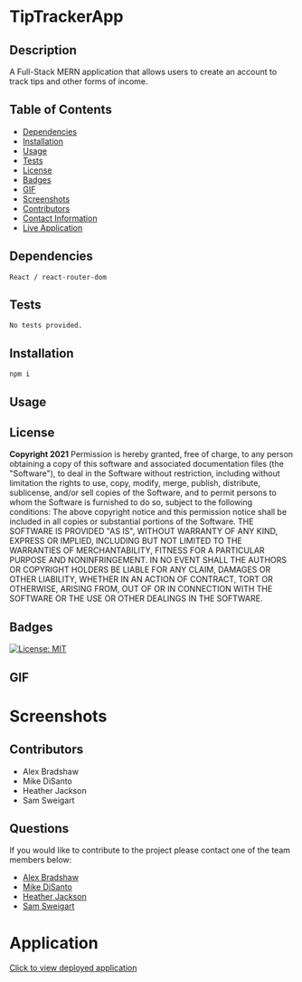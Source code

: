 # __TipTrackerApp__
## __Description__
A Full-Stack MERN application that allows users to create an account to track tips and other forms of income.
## __Table of Contents__
* [Dependencies](#dependencies)
* [Installation](#installation)
* [Usage](#usage)
* [Tests](#tests)
* [License](#license)
* [Badges](#badges)
* [GIF](#gif)
* [Screenshots](#screenshots)
* [Contributors](#contributors)
* [Contact Information](#questions)
* [Live Application](#application)
## __Dependencies__
    React / react-router-dom  
## __Tests__
    No tests provided.
## __Installation__
    npm i
## __Usage__
    
## __License__
__Copyright 2021__
Permission is hereby granted, free of charge, to any person obtaining a copy of this software and associated documentation files (the "Software"), to deal in the Software without restriction, including without limitation the rights to use, copy, modify, merge, publish, distribute, sublicense, and/or sell copies of the Software, and to permit persons to whom the Software is furnished to do so, subject to the following conditions:
The above copyright notice and this permission notice shall be included in all copies or substantial portions of the Software.
THE SOFTWARE IS PROVIDED "AS IS", WITHOUT WARRANTY OF ANY KIND, EXPRESS OR IMPLIED, INCLUDING BUT NOT LIMITED TO THE WARRANTIES OF MERCHANTABILITY, FITNESS FOR A PARTICULAR PURPOSE AND NONINFRINGEMENT. IN NO EVENT SHALL THE AUTHORS OR COPYRIGHT HOLDERS BE LIABLE FOR ANY CLAIM, DAMAGES OR OTHER LIABILITY, WHETHER IN AN ACTION OF CONTRACT, TORT OR OTHERWISE, ARISING FROM, OUT OF OR IN CONNECTION WITH THE SOFTWARE OR THE USE OR OTHER DEALINGS IN THE SOFTWARE.
## __Badges__
[![License: MIT](https://img.shields.io/badge/License-MIT-hotpink.svg)](https://opensource.org/licenses/MIT)
## __GIF__

# __Screenshots__


## __Contributors__
* Alex Bradshaw
* Mike DiSanto
* Heather Jackson
* Sam Sweigart
## __Questions__
If you would like to contribute to the project please contact one of the team members below: 
* [Alex Bradshaw](mailto:alexanderbradshaw5@gmail.com)
* [Mike DiSanto](mailto:mdisanto928@gmail.com)
* [Heather Jackson](mailto:heatherloisejackson@gmail.com)
* [Sam Sweigart](mailto:samuel.sweigart@gmail.com)
# __Application__
<a href='https://moolah-tip-tracker.herokuapp.com/'>Click to view deployed application</a>
